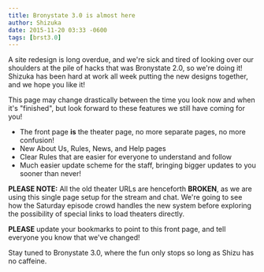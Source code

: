 ```yaml
---
title: Bronystate 3.0 is almost here
author: Shizuka
date: 2015-11-20 03:33 -0600
tags: [brst3.0]
---
```


A site redesign is long overdue, and we're sick and tired of looking over our shoulders at the pile of hacks that was Bronystate
2.0, so we're doing it! Shizuka has been hard at work all week putting the new designs together, and we hope you like it!

This page may change drastically between the time you look now and when it's "finished", but look forward to these features we
still have coming for you!

<!-- more -->

 - The front page **is** the theater page, no more separate pages, no more confusion!
 - New About Us, Rules, News, and Help pages
 - Clear Rules that are easier for everyone to understand and follow
 - Much easier update scheme for the staff, bringing bigger updates to you sooner than never!
 
 **PLEASE NOTE:** All the old theater URLs are henceforth **BROKEN**, as we are using this single page
setup for the stream and chat. We're going to see how the Saturday episode crowd handles the new system before exploring the
possibility of special links to load theaters directly.

**PLEASE** update your bookmarks to point to this front page, and tell everyone you know that we've changed!

Stay tuned to Bronystate 3.0, where the fun only stops so long as Shizu has no caffeine.
